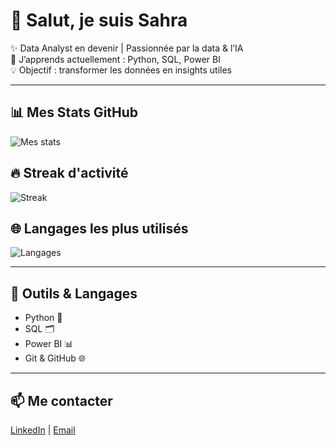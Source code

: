 # 👋 Salut, je suis Sahra  

✨ Data Analyst en devenir | Passionnée par la data & l’IA  
🌱 J’apprends actuellement : Python, SQL, Power BI  
💡 Objectif : transformer les données en insights utiles  

---

## 📊 Mes Stats GitHub
![Mes stats](https://github-readme-stats.vercel.app/api?username=saku-bloom&show_icons=true&theme=radical)

## 🔥 Streak d'activité
![Streak](https://github-readme-streak-stats.herokuapp.com/?user=saku-bloom&theme=radical)

## 🌐 Langages les plus utilisés
![Langages](https://github-readme-stats.vercel.app/top-langs/?username=saku-bloom&layout=compact&theme=radical)

---

## 🚀 Outils & Langages
- Python 🐍  
- SQL 🗂️  
- Power BI 📊  
- Git & GitHub 🌐  

---

## 📫 Me contacter
[LinkedIn](https://www.linkedin.com/in/sahra-ourari-3b628a303/) | [Email](mailto:ourari@estin.dz)
